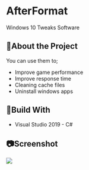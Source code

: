 # AfterFormat
Windows 10 Tweaks Software

<h2>📜About the Project</h2>

You can use them to;
<ul>
<li>Improve game performance</li>
<li>Improve response time</li>
<li>Cleaning cache files</li>
<li>Uninstall windows apps</li>
</ul>

<h2>🔨Build With</h2>

<ul><li>Visual Studio 2019 - C#</li></ul>

<h2>📷Screenshot</h2>

![](https://i.hizliresim.com/l3JXxt.png)
